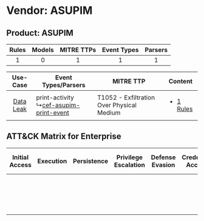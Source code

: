 Vendor: ASUPIM
==============
Product: ASUPIM
---------------
| Rules | Models | MITRE TTPs | Event Types | Parsers |
|:-----:|:------:|:----------:|:-----------:|:-------:|
|   1   |   0    |     1      |      1      |    1    |

|    Use-Case    | Event Types/Parsers    | MITRE TTP    | Content    |
|:----:| ---- | ---- | ---- |
| [Data Leak](../../../UseCases/uc_data_leak.md) |  print-activity<br> ↳[cef-asupim-print-event](Ps/pC_cefasupimprintevent.md)<br> | T1052 - Exfiltration Over Physical Medium<br> | [<ul><li>1 Rules</li></ul>](RM/r_m_asupim_asupim_Data_Leak.md) |

ATT&CK Matrix for Enterprise
----------------------------
| Initial Access | Execution | Persistence | Privilege Escalation | Defense Evasion | Credential Access | Discovery | Lateral Movement | Collection | Command and Control | Exfiltration                                                                           | Impact |
| -------------- | --------- | ----------- | -------------------- | --------------- | ----------------- | --------- | ---------------- | ---------- | ------------------- | -------------------------------------------------------------------------------------- | ------ |
|                |           |             |                      |                 |                   |           |                  |            |                     | [Exfiltration Over Physical Medium](https://attack.mitre.org/techniques/T1052)<br><br> |        |